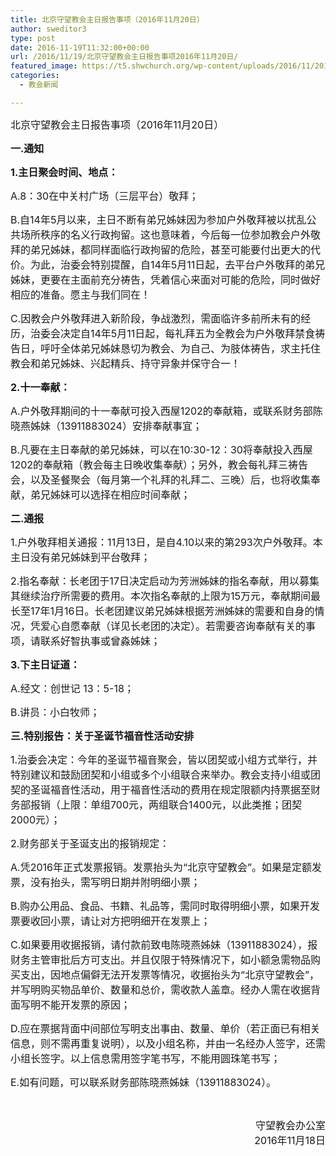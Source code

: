 ```yaml
---
title: 北京守望教会主日报告事项（2016年11月20日）
author: sweditor3
type: post
date: 2016-11-19T11:32:00+00:00
url: /2016/11/19/北京守望教会主日报告事项2016年11月20日/
featured_image: https://t5.shwchurch.org/wp-content/uploads/2016/11/20161119-2-585x288.jpg
categories:
  - 教会新闻

---
```

<span style="font-size: 12pt;">北京守望教会主日报告事项（2016年11月20日）</span>
  
<!--more-->


  
**<span style="font-size: 12pt;">一.通知</span>**

**<span style="font-size: 12pt;">1.主日聚会时间、地点：</span>**

<span style="font-size: 12pt;">A.8：30在中关村广场（三层平台）敬拜；</span>

<span style="font-size: 12pt;">B.自14年5月以来，主日不断有弟兄姊妹因为参加户外敬拜被以扰乱公共场所秩序的名义行政拘留。这也意味着，今后每一位参加教会户外敬拜的弟兄姊妹，都同样面临行政拘留的危险，甚至可能要付出更大的代价。为此，治委会特别提醒，自14年5月11日起，去平台户外敬拜的弟兄姊妹，更要在主面前充分祷告，凭着信心来面对可能的危险，同时做好相应的准备。愿主与我们同在！</span>

<span style="font-size: 12pt;">C.因教会户外敬拜进入新阶段，争战激烈，需面临许多前所未有的经历，治委会决定自14年5月11日起，每礼拜五为全教会为户外敬拜禁食祷告日，呼吁全体弟兄姊妹恳切为教会、为自己、为肢体祷告，求主托住教会和弟兄姊妹、兴起精兵、持守异象并保守合一！</span>

**<span style="font-size: 12pt;">2.十一奉献：</span>**

<span style="font-size: 12pt;">A.户外敬拜期间的十一奉献可投入西屋1202的奉献箱，或联系财务部陈晓燕姊妹（13911883024）安排奉献事宜；</span>

<span style="font-size: 12pt;">B.凡要在主日奉献的弟兄姊妹，可以在10:30-12：30将奉献投入西屋1202的奉献箱（教会每主日晚收集奉献）；另外，教会每礼拜三祷告会，以及圣餐聚会（每月第一个礼拜的礼拜二、三晚）后，也将收集奉献，弟兄姊妹可以选择在相应时间奉献；</span>

**<span style="font-size: 12pt;">二.通报</span>**

<span style="font-size: 12pt;">1.户外敬拜相关通报：11月13日，是自4.10以来的第293次户外敬拜。本主日没有弟兄姊妹到平台敬拜；</span>

<span style="font-size: 12pt;">2.指名奉献：长老团于17日决定启动为芳洲姊妹的指名奉献，用以募集其继续治疗所需要的费用。本次指名奉献的上限为15万元，奉献期间最长至17年1月16日。长老团建议弟兄姊妹根据芳洲姊妹的需要和自身的情况，凭爱心自愿奉献（详见长老团的决定）。若需要咨询奉献有关的事项，请联系好智执事或曾淼姊妹；</span>

**<span style="font-size: 12pt;">3.下主日证道：</span>**

<span style="font-size: 12pt;">A.经文：创世记 13：5-18；</span>

<span style="font-size: 12pt;">B.讲员：小白牧师；</span>

**<span style="font-size: 12pt;">三.特别报告：关于圣诞节福音性活动安排</span>**

<span style="font-size: 12pt;">1.治委会决定：今年的圣诞节福音聚会，皆以团契或小组方式举行，并特别建议和鼓励团契和小组或多个小组联合来举办。教会支持小组或团契的圣诞福音性活动，用于福音性活动的费用在规定限额内持票据至财务部报销（上限：单组700元，两组联合1400元，以此类推；团契2000元）；</span>

<span style="font-size: 12pt;">2.财务部关于圣诞支出的报销规定：</span>

<span style="font-size: 12pt;">A.凭2016年正式发票报销。发票抬头为“北京守望教会”。如果是定额发票，没有抬头，需写明日期并附明细小票；</span>

<span style="font-size: 12pt;">B.购办公用品、食品、书籍、礼品等，需同时取得明细小票，如果开发票要收回小票，请让对方把明细开在发票上；</span>

<span style="font-size: 12pt;">C.如果要用收据报销，请付款前致电陈晓燕姊妹（13911883024），报财务主管审批后方可支出。并且仅限于特殊情况下，如小额急需物品购买支出，因地点偏僻无法开发票等情况，收据抬头为“北京守望教会”，并写明购买物品单价、数量和总价，需收款人盖章。经办人需在收据背面写明不能开发票的原因；</span>

<span style="font-size: 12pt;">D.应在票据背面中间部位写明支出事由、数量、单价（若正面已有相关信息，则不需再重复说明），以及小组名称，并由一名经办人签字，还需小组长签字。以上信息需用签字笔书写，不能用圆珠笔书写；</span>

<span style="font-size: 12pt;">E.如有问题，可以联系财务部陈晓燕姊妹（13911883024）。</span>

&nbsp;

<p style="text-align: right;">
  <span style="font-size: 12pt;">守望教会办公室</span><br /> <span style="font-size: 12pt;">2016年11月18日</span>
</p>